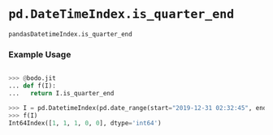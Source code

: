 # `pd.DateTimeIndex.is_quarter_end`

`pandasDatetimeIndex.is_quarter_end`

### Example Usage

```py

>>> @bodo.jit
... def f(I):
...   return I.is_quarter_end

>>> I = pd.DatetimeIndex(pd.date_range(start="2019-12-31 02:32:45", end="2020-01-01 19:12:05", periods=5))
>>> f(I)
Int64Index([1, 1, 1, 0, 0], dtype='int64')
```
